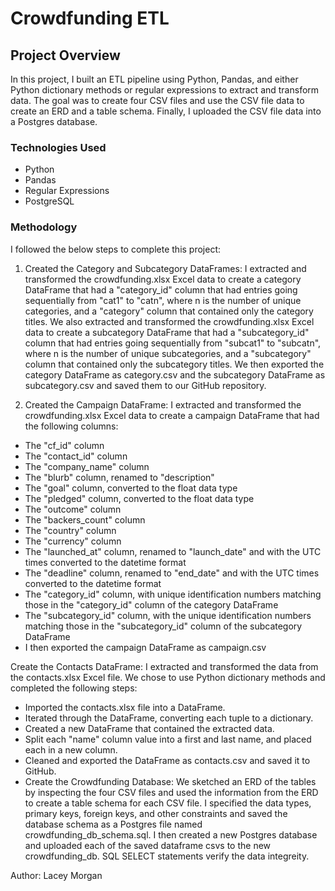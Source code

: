# Crowdfunding ETL

## Project Overview
In this project, I built an ETL pipeline using Python, Pandas, and either Python dictionary methods or regular expressions to extract and transform data. The goal was to create four CSV files and use the CSV file data to create an ERD and a table schema. Finally, I uploaded the CSV file data into a Postgres database.

### Technologies Used
 - Python
 - Pandas
 - Regular Expressions
 - PostgreSQL
 
### Methodology
I followed the below steps to complete this project:

1. Created the Category and Subcategory DataFrames: I extracted and transformed the crowdfunding.xlsx Excel data to create a category DataFrame that had a "category_id" column that had entries going sequentially from "cat1" to "catn", where n is the number of unique categories, and a "category" column that contained only the category titles. We also extracted and transformed the crowdfunding.xlsx Excel data to create a subcategory DataFrame that had a "subcategory_id" column that had entries going sequentially from "subcat1" to "subcatn", where n is the number of unique subcategories, and a "subcategory" column that contained only the subcategory titles. We then exported the category DataFrame as category.csv and the subcategory DataFrame as subcategory.csv and saved them to our GitHub repository.

2. Created the Campaign DataFrame: I extracted and transformed the crowdfunding.xlsx Excel data to create a campaign DataFrame that had the following columns:

- The "cf_id" column
- The "contact_id" column
- The "company_name" column
- The "blurb" column, renamed to "description"
- The "goal" column, converted to the float data type
- The "pledged" column, converted to the float data type
- The "outcome" column
- The "backers_count" column
- The "country" column
- The "currency" column
- The "launched_at" column, renamed to "launch_date" and with the UTC times converted to the datetime  format
- The "deadline" column, renamed to "end_date" and with the UTC times converted to the datetime      format
- The "category_id" column, with unique identification numbers matching those in the "category_id" column of the category DataFrame
- The "subcategory_id" column, with the unique identification numbers matching those in the "subcategory_id" column of the subcategory DataFrame
- I then exported the campaign DataFrame as campaign.csv

Create the Contacts DataFrame: I extracted and transformed the data from the contacts.xlsx Excel file. We chose to use Python dictionary methods and completed the following steps:

- Imported the contacts.xlsx file into a DataFrame.
- Iterated through the DataFrame, converting each tuple to a dictionary.
- Created a new DataFrame that contained the extracted data.
- Split each "name" column value into a first and last name, and placed each in a new column.
- Cleaned and exported the DataFrame as contacts.csv and saved it to GitHub.
- Create the Crowdfunding Database: We sketched an ERD of the tables by inspecting the four CSV files and used the information from the ERD to create a table schema for each CSV file. I specified the data types, primary keys, foreign keys, and other constraints and saved the database schema as a Postgres file named crowdfunding_db_schema.sql. I then created a new Postgres database and uploaded each of the saved dataframe csvs to the new crowdfunding_db. SQL SELECT statements verify the data integreity. 

Author: Lacey Morgan
